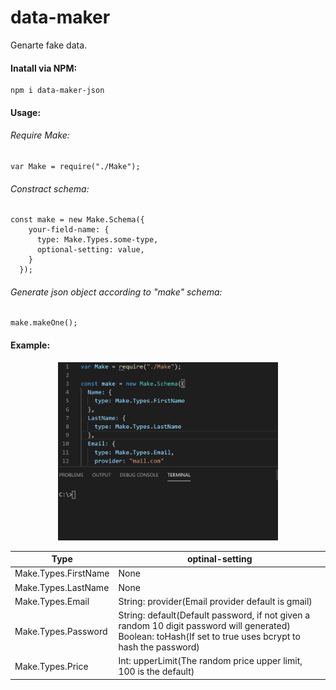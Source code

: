 # data-maker
Genarte fake data.

#### Inatall via NPM:
    npm i data-maker-json
    
#### Usage:
###### Require Make:  
    var Make = require("./Make");

###### Constract schema:
    const make = new Make.Schema({
        your-field-name: {
          type: Make.Types.some-type,
          optional-setting: value,
        }
      });
###### Generate json object according to "make" schema:
    make.makeOne();
#### Example:
<p align="center">
  <img src="example.gif" width="70%">
</p>


| Type  | optinal-setting |
| ------------- | ------------- |
| Make.Types.FirstName  | None  |
| Make.Types.LastName  | None  |
| Make.Types.Email  | String: provider(Email provider default is gmail)  |
| Make.Types.Password  | String: default(Default password, if not given a random 10 digit password will generated)  Boolean: toHash(If set to true uses bcrypt to hash the password)  |
| Make.Types.Price  | Int: upperLimit(The random price upper limit, 100 is the default)  |
